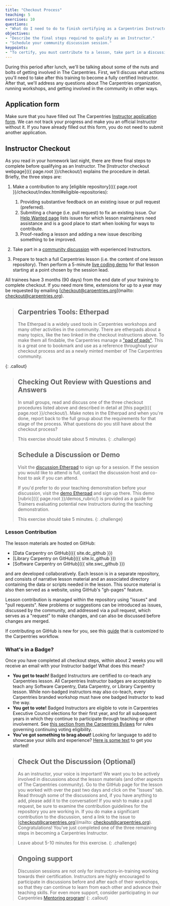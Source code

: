 ```yaml
---
title: "Checkout Process"
teaching: 5
exercises: 10
questions:
- "What do I need to do to finish certifying as a Carpentries Instructor?"
objectives:
- "Describe the final steps required to qualify as an Instructor."
- "Schedule your community discussion session."
keypoints:
- "To certify, you must contribute to a lesson, take part in a discussion, and do a teaching demo within 90 days of your training event."
---
```


During this period after lunch, we'll be talking about some of the nuts and bolts
of getting involved in The Carpentries.  First, we'll discuss what actions you'll
need to take after this training to become a fully certified Instructor.  After that,
we'll address any questions about The Carpentries organization, running workshops, and
getting involved in the community in other ways.

## Application form

Make sure that you have filled out The Carpentries
[Instructor application form](https://amy.carpentries.org/forms/request_training/).
We can not track your progress and make you an official Instructor without it. If you have already
filled out this form, you do not need to submit another application.

## Instructor Checkout

As you read in your homework last night, there are three final steps to complete before qualifying as an Instructor. The [Instructor checkout webpage]({{ page.root }}/checkout/) explains the procedure in detail. Briefly, the three steps are:

1. Make a contribution to any [eligible repository]({{ page.root }}/checkout/index.html#eligible-repositories):
   1. Providing substantive feedback on an existing issue or pull request (preferred).
   2. Submiting a change (i.e. pull request) to fix an existing issue. Our [Help Wanted page][help-wanted] lists issues for which lesson maintainers need assistance and is a good place to start when looking for ways to contribute.
   3. Proof-reading a lesson and adding a new issue describing something to be improved.

2.  Take part in a [community discussion][discussion] with experienced Instructors.
3.  Prepare to teach a full Carpentries lesson (i.e. the content of one lesson repository). Then perform a 5-minute [live coding demo][demo] for that lesson starting at a point chosen by the session lead.

All trainees have 3 months (90 days) from the end date of your training to complete checkout. If you need more time,
extensions for up to a year may be requested by emailing [checkout@carpentries.org](mailto: checkout@carpentries.org).

> ## Carpentries Tools: Etherpad
>
> The Etherpad is a widely used tools in Carpentries workshops and many other activities in the community.
> There are etherpads about a many topics, like the two linked in the checkout instructions above.
> To make them all findable, the Carpentries manage a ["pad of pads"](https://pad.carpentries.org/pad-of-pads).
> This is a great one to bookmark and use as a reference throughout your checkout process and as a newly minted member
> of The Carpentries community.
>
{: .callout}

> ## Checking Out Review with Questions and Answers
>
> In small groups, read and discuss one of the three checkout procedures listed above and described in detail at [this page]({{ page.root }}/checkout/).
> Make notes in the Etherpad and when you're done, report back to the full group about the requirements for that stage of the process.
> What questions do you still have about the checkout process?
>
> This exercise should take about 5 minutes.
{: .challenge}

> ## Schedule a Discussion or Demo
>
> Visit the [discussion Etherpad][discussion] to sign up for a session.
> If the session you would like to attend is full, contact the discussion
> host and co-host to ask if you can attend.
>
> If you'd prefer to do your teaching demonstration before your discussion,
> visit the [demo Etherpad][demo] and sign up there. This demo [rubric]({{ page.root }}/demos_rubric/) is provided as a guide for Trainers evaluating potential new Instructors during the teaching demonstration.
>
> This exercise should take 5 minutes.
{: .challenge}

### Lesson Contribution

The lesson materials are hosted on GitHub:

*   [Data Carpentry on GitHub]({{ site.dc_github }})
*   [Library Carpentry on GitHub]({{ site.lc_github }})
*   [Software Carpentry on GitHub]({{ site.swc_github }})


and are developed collaboratively.  Each lesson is in a separate
repository, and consists of narrative lesson material and an
associated directory containing the data or scripts needed in the
lesson.  This source material is also then served as a website, using
GitHub's "gh-pages" feature.

Lesson contribution is managed within the repository using "issues"
and "pull requests".  New problems or suggestions can be introduced
as issues, discussed by the community, and addressed via a pull
request, which serves as a "request" to make changes, and can also
be discussed before changes are merged.

If contributing on GitHub is new for you, see this [guide](https://github.com/dmgt/swc_github_flow/blob/master/for_novice_contributors.md)
that is customized to the Carpentries workflow.

### What's in a Badge?

Once you have completed all checkout steps, within about 2 weeks you will receive an email with your Instructor badge! What does this mean?
* **You get to teach!** Badged Instructors are certified to co-teach any Carpentries lesson. All Carpentries Instructor badges are acceptable to teach any Software Carpentry, Data Carpentry, or Library Carpentry lesson. While non-badged instructors may also co-teach, every Carpentries branded workshop must have one badged Instructor to lead the way.
* **You get to vote!** Badged Instructors are eligible to vote in Carpentries Executive Council elections for their first year, and for all subsequent years in which they continue to participate through teaching or other involvement. See [this section from the Carpentries Bylaws](https://docs.carpentries.org/topic_folders/governance/bylaws.html#eligibility-rights-and-termination-for-voting-members) for rules governing continuing voting eligibility.
* **You've got something to brag about!** Looking for language to add to showcase your skills and experience? [Here is some text](https://github.com/carpentries/commons/blob/master/text-for-instructors.md) to get you started!


> ## Check Out the Discussion (Optional)
>
> As an instructor, your voice is important! We want you to be actively involved
> in discussions about the lesson materials (and other aspects of The Carpentries community).
> Go to the GitHub page for the lesson you worked with over the past two days and click on the
> "Issues" tab. Read through some of the discussions and, if you have anything to add, please add it
> to the conversation! If you wish to make a pull request, be sure to examine the contribution guidelines for
> the repository you are working in. If you do make a significant contribution to the discussion, send a link to
> the issue to [checkout@carpentries.org](mailto: checkout@carpentries.org). Congratulations! You've
> just completed one of the three remaining steps in becoming a Carpentries Instructor.
>
> Leave about 5-10 minutes for this exercise.
{: .challenge}


> ## Ongoing support
>
> Discussion sessions are not only for instructors-in-training working towards their certification.
> Instructors are highly encouraged to participate in discussions before and after each of their workshops,
> so that they can continue to learn from each other and advance their teaching skills. For even more support, consider
> participating in our Carpentries [Mentoring program][mentoring]!
{: .callout}

[help-wanted]: https://carpentries.org/help-wanted-issues/
[mentoring]: https://docs.carpentries.org/topic_folders/instructor_development/mentoring_groups.html
[discussion]: http://pad.carpentries.org/community-discussions
[demo]: https://pad.carpentries.org/teaching-demos
[demo rubric]: https://carpentries.github.io/instructor-training/17-performance/index.html
